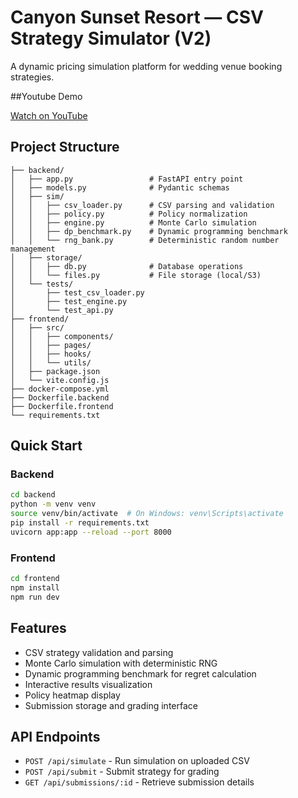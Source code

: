 # Canyon Sunset Resort — CSV Strategy Simulator (V2)

A dynamic pricing simulation platform for wedding venue booking strategies.

##Youtube Demo

[Watch on YouTube](https://www.youtube.com/watch?v=c-gghzNtCb0&ab_channel=DanielDavid)

## Project Structure

```
├── backend/
│   ├── app.py                 # FastAPI entry point
│   ├── models.py              # Pydantic schemas
│   ├── sim/
│   │   ├── csv_loader.py      # CSV parsing and validation
│   │   ├── policy.py          # Policy normalization
│   │   ├── engine.py          # Monte Carlo simulation
│   │   ├── dp_benchmark.py    # Dynamic programming benchmark
│   │   └── rng_bank.py        # Deterministic random number management
│   ├── storage/
│   │   ├── db.py              # Database operations
│   │   └── files.py           # File storage (local/S3)
│   └── tests/
│       ├── test_csv_loader.py
│       ├── test_engine.py
│       └── test_api.py
├── frontend/
│   ├── src/
│   │   ├── components/
│   │   ├── pages/
│   │   ├── hooks/
│   │   └── utils/
│   ├── package.json
│   └── vite.config.js
├── docker-compose.yml
├── Dockerfile.backend
├── Dockerfile.frontend
└── requirements.txt
```

## Quick Start

### Backend
```bash
cd backend
python -m venv venv
source venv/bin/activate  # On Windows: venv\Scripts\activate
pip install -r requirements.txt
uvicorn app:app --reload --port 8000
```

### Frontend
```bash
cd frontend
npm install
npm run dev
```

## Features

- CSV strategy validation and parsing
- Monte Carlo simulation with deterministic RNG
- Dynamic programming benchmark for regret calculation
- Interactive results visualization
- Policy heatmap display
- Submission storage and grading interface

## API Endpoints

- `POST /api/simulate` - Run simulation on uploaded CSV
- `POST /api/submit` - Submit strategy for grading
- `GET /api/submissions/:id` - Retrieve submission details


